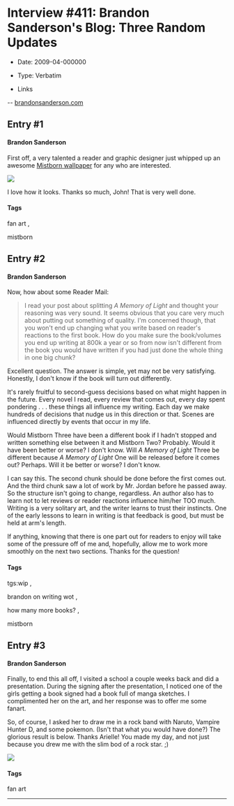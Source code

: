 # Interview #411: Brandon Sanderson's Blog: Three Random Updates

- Date: 2009-04-000000

- Type: Verbatim

- Links

-- [brandonsanderson.com](http://brandonsanderson.com/blog/774/Three-Random-Updates)


## Entry #1

#### Brandon Sanderson

First off, a very talented a reader and graphic designer just whipped up an awesome
[Mistborn wallpaper](http://cruciald.com/blog/2009/03/mistborn-wallpaper/)
for any who are interested.

![](http://www.monkeysloth.net/brandon/graphics/ThreeRandomUpdates_20C1/mistbornpreview640x360.jpg)

I love how it looks. Thanks so much, John! That is very well done.

#### Tags

fan art
,

mistborn

## Entry #2

#### Brandon Sanderson

Now, how about some Reader Mail:

> I read your post about splitting
> *A Memory of Light*
> and thought your reasoning was very sound. It seems obvious that you care very much about putting out something of quality. I'm concerned though, that you won't end up changing what you write based on reader's reactions to the first book. How do you make sure the book/volumes you end up writing at 800k a year or so from now isn't different from the book you would have written if you had just done the whole thing in one big chunk?

Excellent question. The answer is simple, yet may not be very satisfying. Honestly, I don't know if the book will turn out differently.

It's rarely fruitful to second-guess decisions based on what might happen in the future. Every novel I read, every review that comes out, every day spent pondering . . . these things all influence my writing. Each day we make hundreds of decisions that nudge us in this direction or that. Scenes are influenced directly by events that occur in my life.

Would Mistborn Three have been a different book if I hadn't stopped and written something else between it and Mistborn Two? Probably. Would it have been better or worse? I don't know. Will
*A Memory of Light*
Three be different because
*A Memory of Light*
One will be released before it comes out? Perhaps. Will it be better or worse? I don't know.

I can say this. The second chunk should be done before the first comes out. And the third chunk saw a lot of work by Mr. Jordan before he passed away. So the structure isn't going to change, regardless. An author also has to learn not to let reviews or reader reactions influence him/her TOO much. Writing is a very solitary art, and the writer learns to trust their instincts. One of the early lessons to learn in writing is that feedback is good, but must be held at arm's length.

If anything, knowing that there is one part out for readers to enjoy will take some of the pressure off of me and, hopefully, allow me to work more smoothly on the next two sections. Thanks for the question!

#### Tags

tgs:wip
,

brandon on writing wot
,

how many more books?
,

mistborn

## Entry #3

#### Brandon Sanderson

Finally, to end this all off, I visited a school a couple weeks back and did a presentation. During the signing after the presentation, I noticed one of the girls getting a book signed had a book full of manga sketches. I complimented her on the art, and her response was to offer me some fanart.

So, of course, I asked her to draw me in a rock band with Naruto, Vampire Hunter D, and some pokemon. (Isn't that what you would have done?) The glorious result is below. Thanks Arielle! You made my day, and not just because you drew me with the slim bod of a rock star. ;)

![](http://www.monkeysloth.net/brandon/graphics/ThreeRandomUpdates_20C1/Fanart_thumb.jpg)

#### Tags

fan art


---

